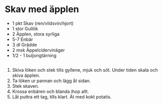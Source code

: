# Skav med äpplen


* 1 pkt Skav (ren/vildsvin/hjort)
* 1 stor Gullök
* 2 Äpplen, stora syrliga
* 5-7 Enbär
* 3 dl Grädde
* 2 msk Äppelcidervinäger
* 1/2 - 1 buljongtärning

## 
1. Skiva löken och stek tills gyllene, mjuk och söt. Under tiden skala och
   skiva äpplen.
1. Ta löken ur pannan och lägg åt sidan.
1. Stek skaven.
1. Krossa enbären och blanda ihop allt.
1. Låt puttra ett tag, tills klart. Ät med kokt potatis.
